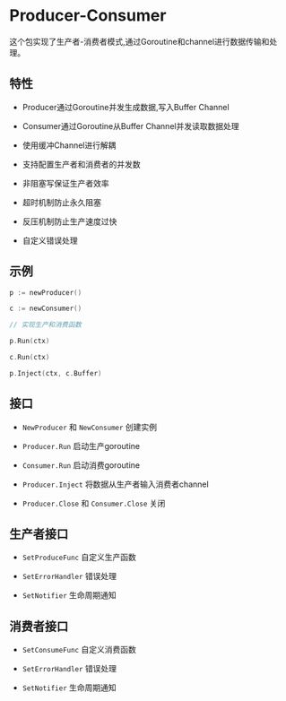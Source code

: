 # Producer-Consumer

这个包实现了生产者-消费者模式,通过Goroutine和channel进行数据传输和处理。

## 特性

- Producer通过Goroutine并发生成数据,写入Buffer Channel

- Consumer通过Goroutine从Buffer Channel并发读取数据处理

- 使用缓冲Channel进行解耦

- 支持配置生产者和消费者的并发数

- 非阻塞写保证生产者效率

- 超时机制防止永久阻塞

- 反压机制防止生产速度过快

- 自定义错误处理

## 示例

```go
p := newProducer() 

c := newConsumer()

// 实现生产和消费函数

p.Run(ctx) 

c.Run(ctx)

p.Inject(ctx, c.Buffer)
```

## 接口

- `NewProducer` 和 `NewConsumer` 创建实例

- `Producer.Run` 启动生产goroutine 

- `Consumer.Run` 启动消费goroutine

- `Producer.Inject` 将数据从生产者输入消费者channel

- `Producer.Close` 和 `Consumer.Close` 关闭

## 生产者接口

- `SetProduceFunc` 自定义生产函数

- `SetErrorHandler` 错误处理

- `SetNotifier` 生命周期通知

## 消费者接口

- `SetConsumeFunc` 自定义消费函数 

- `SetErrorHandler` 错误处理

- `SetNotifier` 生命周期通知
